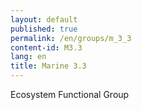 ```yaml
---
layout: default
published: true
permalink: /en/groups/m_3_3
content-id: M3.3
lang: en
title: Marine 3.3
---
```


Ecosystem Functional Group
